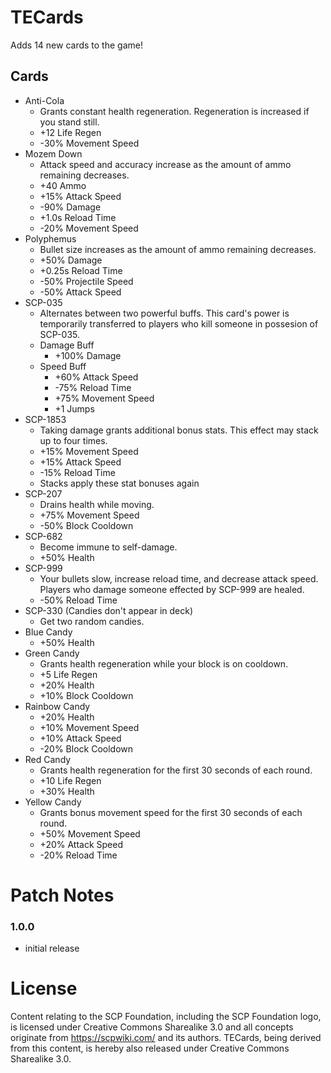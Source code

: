 # TECards
Adds 14 new cards to the game!

## Cards
- Anti-Cola
    - Grants constant health regeneration. Regeneration is increased if you stand still.
    - +12 Life Regen
    - -30% Movement Speed
- Mozem Down
    - Attack speed and accuracy increase as the amount of ammo remaining decreases.
    - +40 Ammo
    - +15% Attack Speed
    - -90% Damage
    - +1.0s Reload Time
    - -20% Movement Speed
- Polyphemus
    - Bullet size increases as the amount of ammo remaining decreases.
    - +50% Damage
    - +0.25s Reload Time
    - -50% Projectile Speed
    - -50% Attack Speed
- SCP-035
    - Alternates between two powerful buffs. This card's power is temporarily transferred to players who kill someone in possesion of SCP-035.
    - Damage Buff
      - +100% Damage
    - Speed Buff
      - +60% Attack Speed
      - -75% Reload Time
      - +75% Movement Speed
      - +1 Jumps
- SCP-1853
  - Taking damage grants additional bonus stats. This effect may stack up to four times.
  - +15% Movement Speed
  - +15% Attack Speed
  - -15% Reload Time
  - Stacks apply these stat bonuses again
- SCP-207
    - Drains health while moving.
    - +75% Movement Speed
    - -50% Block Cooldown
- SCP-682
    - Become immune to self-damage.
    - +50% Health
- SCP-999
    - Your bullets slow, increase reload time, and decrease attack speed. Players who damage someone effected by SCP-999 are healed.
    - -50% Reload Time
- SCP-330 (Candies don't appear in deck)
    - Get two random candies.
- Blue Candy
    - +50% Health
- Green Candy
    - Grants health regeneration while your block is on cooldown.
    - +5 Life Regen
    - +20% Health
    - +10% Block Cooldown
- Rainbow Candy
    - +20% Health
    - +10% Movement Speed
    - +10% Attack Speed
    - -20% Block Cooldown
- Red Candy
    - Grants health regeneration for the first 30 seconds of each round.
    - +10 Life Regen
    - +30% Health
- Yellow Candy
    - Grants bonus movement speed for the first 30 seconds of each round.
    - +50% Movement Speed
    - +20% Attack Speed
    - -20% Reload Time
# Patch Notes

### 1.0.0
- initial release

# License

Content relating to the SCP Foundation, including the SCP Foundation logo, is licensed under Creative Commons Sharealike 3.0 and all concepts originate from https://scpwiki.com/ and its authors. TECards, being derived from this content, is hereby also released under Creative Commons Sharealike 3.0.

